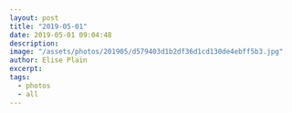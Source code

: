 ```yaml
---
layout: post
title: "2019-05-01"
date: 2019-05-01 09:04:48
description: 
image: "/assets/photos/201905/d579403d1b2df36d1cd130de4ebff5b3.jpg"
author: Elise Plain
excerpt: 
tags: 
  - photos
  - all
---
```



<p></p>

